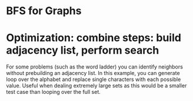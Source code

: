 BFS for Graphs
======

# Optimization: combine steps: build adjacency list, perform search
For some problems (such as the word ladder) you can identify neighbors without prebuilding an adjacency list.
In this example, you can generate loop over the alphabet and replace single characters with each possible value.
Useful when dealing extremely large sets as this would be a smaller test case than looping over the full set.

